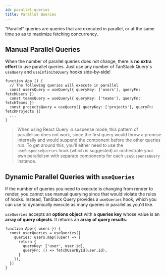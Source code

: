 ```yaml
---
id: parallel-queries
title: Parallel Queries
---
```


"Parallel" queries are queries that are executed in parallel, or at the same time so as to maximize fetching concurrency.

## Manual Parallel Queries

When the number of parallel queries does not change, there is **no extra effort** to use parallel queries. Just use any number of TanStack Query's `useQuery` and `useInfiniteQuery` hooks side-by-side!

[//]: # 'Example'

```tsx
function App () {
  // The following queries will execute in parallel
  const usersQuery = useQuery({ queryKey: ['users'], queryFn: fetchUsers })
  const teamsQuery = useQuery({ queryKey: ['teams'], queryFn: fetchTeams })
  const projectsQuery = useQuery({ queryKey: ['projects'], queryFn: fetchProjects })
  ...
}
```

[//]: # 'Example'
[//]: # 'Info'

> When using React Query in suspense mode, this pattern of parallelism does not work, since the first query would throw a promise internally and would suspend the component before the other queries run. To get around this, you'll either need to use the `useSuspenseQueries` hook (which is suggested) or orchestrate your own parallelism with separate components for each `useSuspenseQuery` instance.

[//]: # 'Info'

## Dynamic Parallel Queries with `useQueries`

[//]: # 'DynamicParallelIntro'

If the number of queries you need to execute is changing from render to render, you cannot use manual querying since that would violate the rules of hooks. Instead, TanStack Query provides a `useQueries` hook, which you can use to dynamically execute as many queries in parallel as you'd like.

[//]: # 'DynamicParallelIntro'

`useQueries` accepts an **options object** with a **queries key** whose value is an **array of query objects**. It returns an **array of query results**:

[//]: # 'Example2'

```tsx
function App({ users }) {
  const userQueries = useQueries({
    queries: users.map((user) => {
      return {
        queryKey: ['user', user.id],
        queryFn: () => fetchUserById(user.id),
      }
    }),
  })
}
```

[//]: # 'Example2'
